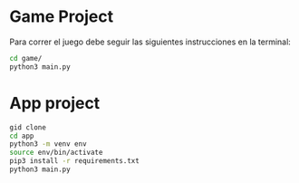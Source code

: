 # Game Project

Para correr el juego debe seguir las siguientes instrucciones en la terminal:

```sh
cd game/
python3 main.py
```

# App project
```sh
gid clone
cd app
python3 -m venv env
source env/bin/activate
pip3 install -r requirements.txt
python3 main.py
```



